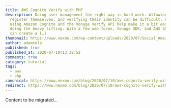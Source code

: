 ```yaml
---
title: AWS Cognito Verify with PHP
description: Doing user management the right way is hard work. Allowing users to
  register themselves, and verifying their identity can be difficult. However,
  using Amazon Cognito and the Vonage Verify API help make it a bit easier by
  doing the heavy lifting. With a few web forms, Vonage SDK, and AWS SDK, you
  can create a […]
thumbnail: https://www.nexmo.com/wp-content/uploads/2020/07/Social_Amazon-Cognito_Verify_1200x627.png
author: adamculp
published: true
published_at: 2020-07-10T13:38:52
comments: true
category: tutorial
tags:
  - aws
  - php
canonical: https://www.nexmo.com/blog/2020/07/10/aws-cognito-verify-with-php
redirect: https://www.nexmo.com/blog/2020/07/10/aws-cognito-verify-with-php
---
```

Content to be migrated...
